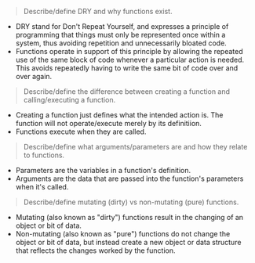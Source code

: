 >Describe/define DRY and why functions exist.
* DRY stand for Don't Repeat Yourself, and expresses a principle of programming that things must only be represented once within a system, thus avoiding repetition and unnecessarily bloated code.
* Functions operate in support of this principle by allowing the repeated use of the same block of code whenever a particular action is needed. This avoids repeatedly having to write the same bit of code over and over again.

>Describe/define the difference between creating a function and calling/executing a function.
* Creating a function just defines what the intended action is. The function will not operate/execute merely by its definitiion.
* Functions execute when they are called.

>Describe/define what arguments/parameters are and how they relate to functions.
* Parameters are the variables in a function's definition.
* Arguments are the data that are passed into the function's parameters when it's called.

>Describe/define mutating (dirty) vs non-mutating (pure) functions.
* Mutating (also known as "dirty") functions result in the changing of an object or bit of data.
* Non-mutating (also known as "pure") functions do not change the object or bit of data, but instead create a new object or data structure that reflects the changes worked by the function.